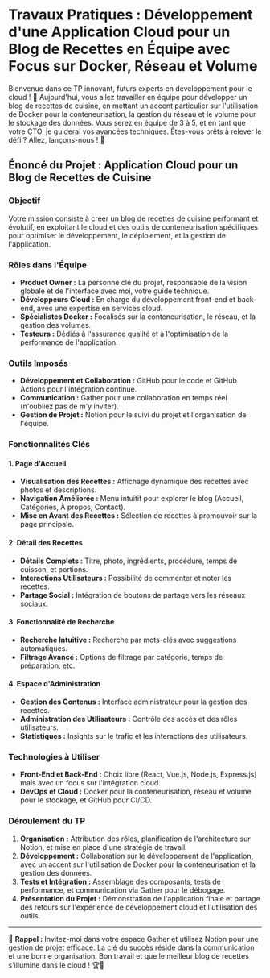 # Travaux Pratiques : Développement d'une Application Cloud pour un Blog de Recettes en Équipe avec Focus sur Docker, Réseau et Volume

Bienvenue dans ce TP innovant, futurs experts en développement pour le cloud ! 🌈 Aujourd'hui, vous allez travailler en équipe pour développer un blog de recettes de cuisine, en mettant un accent particulier sur l'utilisation de Docker pour la conteneurisation, la gestion du réseau et le volume pour le stockage des données. Vous serez en équipe de 3 à 5, et en tant que votre CTO, je guiderai vos avancées techniques. Êtes-vous prêts à relever le défi ? Allez, lançons-nous ! 🚀

## Énoncé du Projet : Application Cloud pour un Blog de Recettes de Cuisine

### Objectif
Votre mission consiste à créer un blog de recettes de cuisine performant et évolutif, en exploitant le cloud et des outils de conteneurisation spécifiques pour optimiser le développement, le déploiement, et la gestion de l'application.

### Rôles dans l'Équipe
- **Product Owner :** La personne clé du projet, responsable de la vision globale et de l'interface avec moi, votre guide technique.
- **Développeurs Cloud :** En charge du développement front-end et back-end, avec une expertise en services cloud.
- **Spécialistes Docker :** Focalisés sur la conteneurisation, le réseau, et la gestion des volumes.
- **Testeurs :** Dédiés à l'assurance qualité et à l'optimisation de la performance de l'application.

### Outils Imposés
- **Développement et Collaboration :** GitHub pour le code et GitHub Actions pour l'intégration continue.
- **Communication :** Gather pour une collaboration en temps réel (n'oubliez pas de m'y inviter).
- **Gestion de Projet :** Notion pour le suivi du projet et l'organisation de l'équipe.

### Fonctionnalités Clés

#### 1. Page d'Accueil
- **Visualisation des Recettes :** Affichage dynamique des recettes avec photos et descriptions.
- **Navigation Améliorée :** Menu intuitif pour explorer le blog (Accueil, Catégories, À propos, Contact).
- **Mise en Avant des Recettes :** Sélection de recettes à promouvoir sur la page principale.

#### 2. Détail des Recettes
- **Détails Complets :** Titre, photo, ingrédients, procédure, temps de cuisson, et portions.
- **Interactions Utilisateurs :** Possibilité de commenter et noter les recettes.
- **Partage Social :** Intégration de boutons de partage vers les réseaux sociaux.

#### 3. Fonctionnalité de Recherche
- **Recherche Intuitive :** Recherche par mots-clés avec suggestions automatiques.
- **Filtrage Avancé :** Options de filtrage par catégorie, temps de préparation, etc.

#### 4. Espace d'Administration
- **Gestion des Contenus :** Interface administrateur pour la gestion des recettes.
- **Administration des Utilisateurs :** Contrôle des accès et des rôles utilisateurs.
- **Statistiques :** Insights sur le trafic et les interactions des utilisateurs.

### Technologies à Utiliser
- **Front-End et Back-End :** Choix libre (React, Vue.js, Node.js, Express.js) mais avec un focus sur l'intégration cloud.
- **DevOps et Cloud :** Docker pour la conteneurisation, réseau et volume pour le stockage, et GitHub pour CI/CD.

### Déroulement du TP
1. **Organisation :** Attribution des rôles, planification de l'architecture sur Notion, et mise en place d'une stratégie de travail.
2. **Développement :** Collaboration sur le développement de l'application, avec un accent sur l'utilisation de Docker pour la conteneurisation et la gestion des données.
3. **Tests et Intégration :** Assemblage des composants, tests de performance, et communication via Gather pour le débogage.
4. **Présentation du Projet :** Démonstration de l'application finale et partage des retours sur l'expérience de développement cloud et l'utilisation des outils.

---

📣 **Rappel :** Invitez-moi dans votre espace Gather et utilisez Notion pour une gestion de projet efficace. La clé du succès réside dans la communication et une bonne organisation. Bon travail et que le meilleur blog de recettes s'illumine dans le cloud ! 🏆🍳